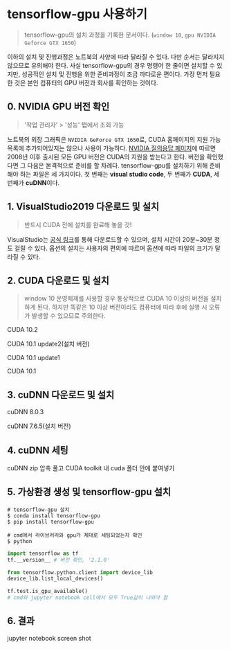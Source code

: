 #  tensorflow-gpu 사용하기

> tensorflow-gpu의 설치 과정을 기록한 문서이다. (`window 10`, `gpu NVIDIA Geforce GTX 1650`)

이하의 설치 및 진행과정은 노트북의 사양에 따라 달라질 수 있다. 다만 순서는 달라지지 않으므로 유의해야 한다.
사실 tensorflow-gpu의 경우 명령어 한 줄이면 설치할 수 있지만, 성공적인 설치 및 진행을 위한 준비과정이 조금 까다로운 편이다. 가장 먼저 필요한 것은 본인 컴퓨터의 GPU 버전과 회사를 확인하는 것이다. 

## 0. NVIDIA GPU 버전 확인 

> '작업 관리자' > '성능' 탭에서 조회 가능

노트북의 외장 그래픽은 `NVIDIA GeForce GTX 1650`로, CUDA 홈페이지의 지원 가능 목록에 추가되어있지는 않으나 사용이 가능하다. [NVIDIA 질의응답 페이지](https://forums.developer.nvidia.com/t/cuda-enabled-geforce-1650/81010/2)에 따르면 2008년 이후 출시된 모든 GPU 버전은 CUDA의 지원을 받는다고 한다. 
버전을 확인했다면 그 다음은 본격적으로 준비를 할 차례다. tensorflow-gpu를 설치하기 위해 준비해야 하는 파일은 세 가지이다. 첫 번째는 **visual studio code**, 두 번째가 **CUDA**, 세 번째가 **cuDNN**이다. 


## 1. VisualStudio2019 다운로드 및 설치
> 반드시 CUDA 전에 설치를 완료해 놓을 것! 

VisualStudio는 [공식 링크](https://visualstudio.microsoft.com/ko/vs/)를 통해 다운로드할 수 있으며, 설치 시간이 20분~30분 정도 걸릴 수 있다. 옵션의 설치는 사용자의 편의에 따르며 옵션에 따라 파일의 크기가 달라질 수 있다. 



## 2. CUDA 다운로드 및 설치

> window 10 운영체제를 사용할 경우 통상적으로 CUDA 10 이상의 버전을 설치하게 된다. 하지만 똑같은 10 이상 버전이라도 컴퓨터에 따라 후에 실행 시 오류가 발생할 수 있으므로 주의한다.

CUDA 10.2

CUDA 10.1 update2(설치 버전)

CUDA 10.1 update1

CUDA 10.1

## 3. cuDNN 다운로드 및 설치

cuDNN 8.0.3

cuDNN 7.6.5(설치 버전)

## 4. cuDNN 세팅

cuDNN zip 압축 풀고 CUDA toolkit 내 cuda 폴더 안에 붙여넣기

## 5. 가상환경 생성 및 tensorflow-gpu 설치

```shell
# tensorflow-gpu 설치
$ conda install tensorflow-gpu
$ pip install tensorflow-gpu

# cmd에서 라이브러리와 gpu가 제대로 세팅되었는지 확인
$ python 
```

```python
import tensorflow as tf
tf.__version__ # 버전 확인, '2.1.0'

from tensorflow.python.client import device_lib
device_lib.list_local_devices()

tf.test.is_gpu_available()
# cmd와 jupyter notebook cell에서 모두 True값이 나와야 함
```



## 6. 결과

jupyter notebook screen shot